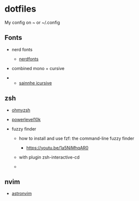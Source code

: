 # dotfiles

My config on ~ or ~/.config

## Fonts

- nerd fonts

  - [nerdfonts](https://nerdfonts.com)

- combined mono + cursive

- - [sainnhe icursive](https://git.sainnhe.dev/sainnhe/icursive-nerd-font)

## zsh

- [ohmyzsh](https://ohmyz.sh)

- [powerlevel10k](https://github.com/romkatv/powerlevel10k)

- fuzzy finder
  - how to install and use fzf: the command-line fuzzy finder
    - https://youtu.be/1a5NiMhqAR0

  - with plugin zsh-interactive-cd

  - 

## nvim

- [astronvim](https://astronvim.com)